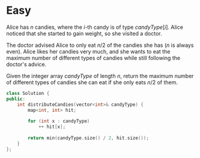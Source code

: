 # Easy

Alice has $n$ candies, where the $i$-th candy is of type $candyType[i]$. Alice noticed that she started to gain weight, so she visited a doctor.

The doctor advised Alice to only eat $n / 2$ of the candies she has ($n$ is always even). Alice likes her candies very much, and she wants to eat the maximum number of different types of candies while still following the doctor's advice.

Given the integer array $candyType$ of length $n$, return the maximum number of different types of candies she can eat if she only eats $n / 2$ of them.

```cpp
class Solution {
public:
    int distributeCandies(vector<int>& candyType) {
        map<int, int> hit;
        
        for (int x : candyType)
            ++ hit[x];
        
        return min(candyType.size() / 2, hit.size());
    }
};
```
